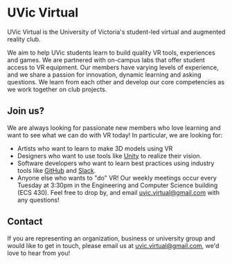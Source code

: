 # UVic Virtual

UVic Virtual is the University of Victoria's student-led virtual and augmented reality club.

We aim to help UVic students learn to build quality VR tools, experiences and games. We are partnered with on-campus labs that offer student access to VR equipment. Our members have varying levels of experience, and we share a passion for innovation, dynamic learning and asking questions. We learn from each other and develop our core competencies as we work together on club projects.


## Join us?

We are always looking for passionate new members who love learning and want to see what we can do with VR today! In particular, we are looking for:
* Artists who want to learn to make 3D models using VR
* Designers who want to use tools like [Unity](https://unity3d.com/unity) to realize their vision.
* Software developers who want to learn best practices using industry tools like [GitHub](https://guides.github.com/activities/hello-world/) and [Slack](https://get.slack.help/hc/en-us/articles/115004071768-What-is-Slack-).
* Anyone else who wants to "do" VR!
Our weekly meetings occur every Tuesday at 3:30pm in the Engineering and Computer Science building (ECS 430). Feel free to drop by, and email [uvic.virtual@gmail.com](mailto:uvic.virtual@gmail.com) with any questions!


## Contact

If you are representing an organization, business or university group and would like to get in touch, please email us at [uvic.virtual@gmail.com](mailto:uvic.virtual@gmail.com), we'd love to hear from you!
